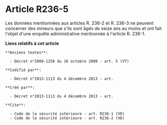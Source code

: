 # Article R236-5

Les données mentionnées aux articles R. 236-2 et R. 236-3 ne peuvent concerner des mineurs que s'ils sont âgés de seize ans
au moins et ont fait l'objet d'une enquête administrative mentionnée à l'article R. 236-1.

**Liens relatifs à cet article**

	**Anciens textes**:

	  - Décret n°2009-1250 du 16 octobre 2009 - art. 5 (VT)

	**Codifié par**:

	  - Décret n°2013-1113 du 4 décembre 2013 - art.

	**Créé par**:

	  - Décret n°2013-1113 du 4 décembre 2013 - art.

	**Cite**:

	  - Code de la sécurité intérieure - art. R236-1 (VD)
	  - Code de la sécurité intérieure - art. R236-2 (VD)
